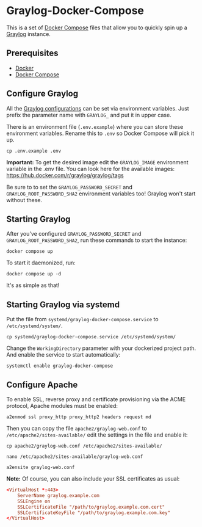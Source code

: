 # Graylog-Docker-Compose
This is a set of [Docker Compose](https://docs.docker.com/compose/) files that allow you to quickly spin up a [Graylog](https://docs.graylog.org/) instance.

## Prerequisites
- [Docker](https://docs.docker.com/engine/install/)
- [Docker Compose](https://docs.docker.com/compose/install/)

## Configure Graylog

All the [Graylog configurations](https://docs.graylog.org/docs/server-conf) can be set via environment variables. Just prefix the parameter name with `GRAYLOG_` and put it in upper case.

There is an environment file (`.env.example`) where you can store these environment variables. Rename this to `.env` so Docker Compose will pick it up.
```
cp .env.example .env
```

**Important:** 
To get the desired image edit the `GRAYLOG_IMAGE` environment variable in the .env file. You can look here for the available images: https://hub.docker.com/r/graylog/graylog/tags

Be sure to to set the `GRAYLOG_PASSWORD_SECRET` and `GRAYLOG_ROOT_PASSWORD_SHA2` environment variables too! Graylog won't start without these.

## Starting Graylog

After you've configured `GRAYLOG_PASSWORD_SECRET` and `GRAYLOG_ROOT_PASSWORD_SHA2`, run these commands to start the instance:
```
docker compose up
```
To start it daemonized, run:
```
docker compose up -d
```
It's as simple as that!

## Starting Graylog via systemd
Put the file from `systemd/graylog-docker-compose.service` to `/etc/systemd/system/`.
```
cp systemd/graylog-docker-compose.service /etc/systemd/system/
```
Change the `WorkingDirectory` parameter with your dockerized project path. And enable the service to start automatically:

    systemctl enable graylog-docker-compose

## Configure Apache
To enable SSL, reverse proxy and certificate provisioning via the ACME protocol, Apache modules must be enabled:
```
a2enmod ssl proxy_http proxy_http2 headers request md
```
Then you can copy the file `apache2/graylog-web.conf` to `/etc/apache2/sites-available/` edit the settings in the file and enable it:
```
cp apache2/graylog-web.conf /etc/apache2/sites-available/
```
```
nano /etc/apache2/sites-available/graylog-web.conf
```
```
a2ensite graylog-web.conf
```


**Note:**
Of course, you can also include your SSL certificates as usual:
```apache2.conf
<VirtualHost *:443>
    ServerName graylog.example.com
    SSLEngine on
    SSLCertificateFile "/path/to/graylog.example.com.cert"
    SSLCertificateKeyFile "/path/to/graylog.example.com.key"
</VirtualHost>
```
